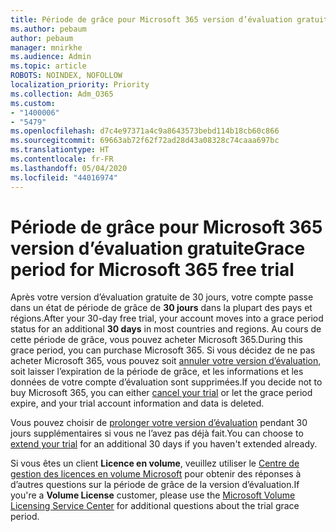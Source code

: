 ```yaml
---
title: Période de grâce pour Microsoft 365 version d’évaluation gratuite
ms.author: pebaum
author: pebaum
manager: mnirkhe
ms.audience: Admin
ms.topic: article
ROBOTS: NOINDEX, NOFOLLOW
localization_priority: Priority
ms.collection: Adm_O365
ms.custom:
- "1400006"
- "5479"
ms.openlocfilehash: d7c4e97371a4c9a8643573bebd114b18cb60c866
ms.sourcegitcommit: 69663ab72f62f72ad28d43a08328c74caaa697bc
ms.translationtype: HT
ms.contentlocale: fr-FR
ms.lasthandoff: 05/04/2020
ms.locfileid: "44016974"
---
```

# <a name="grace-period-for-microsoft-365-free-trial"></a><span data-ttu-id="045c3-102">Période de grâce pour Microsoft 365 version d’évaluation gratuite</span><span class="sxs-lookup"><span data-stu-id="045c3-102">Grace period for Microsoft 365 free trial</span></span>

<span data-ttu-id="045c3-103">Après votre version d’évaluation gratuite de 30 jours, votre compte passe dans un état de période de grâce de **30 jours** dans la plupart des pays et régions.</span><span class="sxs-lookup"><span data-stu-id="045c3-103">After your 30-day free trial, your account moves into a grace period status for an additional **30 days** in most countries and regions.</span></span> <span data-ttu-id="045c3-104">Au cours de cette période de grâce, vous pouvez acheter Microsoft 365.</span><span class="sxs-lookup"><span data-stu-id="045c3-104">During this grace period, you can purchase Microsoft 365.</span></span> <span data-ttu-id="045c3-105">Si vous décidez de ne pas acheter Microsoft 365, vous pouvez soit [annuler votre version d’évaluation](https://docs.microsoft.com/microsoft-365/commerce/subscriptions/cancel-your-subscription?view=o365-worldwide), soit laisser l’expiration de la période de grâce, et les informations et les données de votre compte d’évaluation sont supprimées.</span><span class="sxs-lookup"><span data-stu-id="045c3-105">If you decide not to buy Microsoft 365, you can either [cancel your trial](https://docs.microsoft.com/microsoft-365/commerce/subscriptions/cancel-your-subscription?view=o365-worldwide) or let the grace period expire, and your trial account information and data is deleted.</span></span>

<span data-ttu-id="045c3-106">Vous pouvez choisir de [prolonger votre version d’évaluation](https://docs.microsoft.com/microsoft-365/commerce/extend-your-trial) pendant 30 jours supplémentaires si vous ne l’avez pas déjà fait.</span><span class="sxs-lookup"><span data-stu-id="045c3-106">You can choose to [extend your trial](https://docs.microsoft.com/microsoft-365/commerce/extend-your-trial) for an additional 30 days if you haven't extended already.</span></span>

<span data-ttu-id="045c3-107">Si vous êtes un client **Licence en volume**, veuillez utiliser le [Centre de gestion des licences en volume Microsoft](https://support.microsoft.com/help/4471406/how-to-contact-the-microsoft-volume-licensing-service-center) pour obtenir des réponses à d’autres questions sur la période de grâce de la version d’évaluation.</span><span class="sxs-lookup"><span data-stu-id="045c3-107">If you're a **Volume License** customer, please use the [Microsoft Volume Licensing Service Center](https://support.microsoft.com/help/4471406/how-to-contact-the-microsoft-volume-licensing-service-center) for additional questions about the trial grace period.</span></span>

